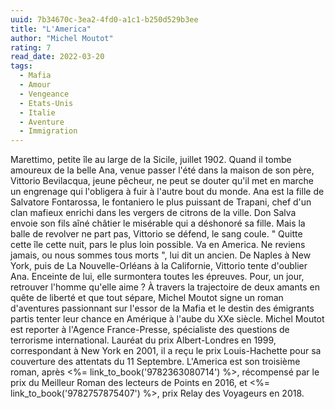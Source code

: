 ```yaml
---
uuid: 7b34670c-3ea2-4fd0-a1c1-b250d529b3ee
title: "L'America"
author: "Michel Moutot"
rating: 7
read_date: 2022-03-20
tags:
  - Mafia
  - Amour
  - Vengeance
  - Etats-Unis
  - Italie
  - Aventure
  - Immigration
---
```


Marettimo, petite île au large de la Sicile, juillet 1902. Quand il tombe amoureux de la belle Ana, venue passer l'été dans la maison de son père, Vittorio Bevilacqua, jeune pêcheur, ne peut se douter qu'il met en marche un engrenage qui l'obligera à fuir à l'autre bout du monde. Ana est la fille de Salvatore Fontarossa, le fontaniero le plus puissant de Trapani, chef d'un clan mafieux enrichi dans les vergers de citrons de la ville. Don Salva envoie son fils aîné châtier le misérable qui a déshonoré sa fille. Mais la balle de revolver ne part pas, Vittorio se défend, le sang coule. " Quitte cette île cette nuit, pars le plus loin possible. Va en America. Ne reviens jamais, ou nous sommes tous morts ", lui dit un ancien. De Naples à New York, puis de La Nouvelle-Orléans à la Californie, Vittorio tente d'oublier Ana. Enceinte de lui, elle surmontera toutes les épreuves. Pour, un jour, retrouver l'homme qu'elle aime ? À travers la trajectoire de deux amants en quête de liberté et que tout sépare, Michel Moutot signe un roman d'aventures passionnant sur l'essor de la Mafia et le destin des émigrants partis tenter leur chance en Amérique à l'aube du XXe siècle. Michel Moutot est reporter à l'Agence France-Presse, spécialiste des questions de terrorisme international. Lauréat du prix Albert-Londres en 1999, correspondant à New York en 2001, il a reçu le prix Louis-Hachette pour sa couverture des attentats du 11 Septembre. L'America est son troisième roman, après <%= link_to_book('9782363080714') %>, récompensé par le prix du Meilleur Roman des lecteurs de Points en 2016, et <%= link_to_book('9782757875407') %>, prix Relay des Voyageurs en 2018.